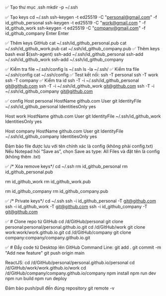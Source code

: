 ✅ Tạo thư mục .ssh
mkdir -p ~/.ssh


✅ Tạo keys
cd ~/.ssh
ssh-keygen -t ed25519 -C "personal@gmail.com" -f id_github_personal
ssh-keygen -t ed25519 -C "work@gmail.com " -f id_github_work
ssh-keygen -t ed25519 -C "company@gmail.com" -f id_github_company
Enter
Enter


✅ Thêm keys GitHub
cat ~/.ssh/id_github_personal.pub
cat ~/.ssh/id_github_work.pub
cat ~/.ssh/id_github_company.pub
✅ Thêm keys bash
eval $(ssh-agent)
ssh-add ~/.ssh/id_github_personal
ssh-add ~/.ssh/id_github_work
ssh-add ~/.ssh/id_github_company


✅ Kiểm tra file ~/.ssh/config
ls ~/.ssh
ls -la ~/.ssh/
✅ Kiểm tra file ~/.ssh/config
cat ~/.ssh/config
✅  Test kết nối:
ssh -T personal
ssh -T work
ssh -T company
✅  Kiểm tra id
ssh -T -i ~/.ssh/id_github_personal git@github.com
ssh -T -i ~/.ssh/id_github_work git@github.com
ssh -T -i ~/.ssh/id_github_company git@github.com


✅ config
Host personal
  HostName github.com
  User git
  IdentityFile ~/.ssh/id_github_personal
  IdentitiesOnly yes

Host work
  HostName github.com
  User git
  IdentityFile ~/.ssh/id_github_work
  IdentitiesOnly yes

Host company
  HostName github.com
  User git
  IdentityFile ~/.ssh/id_github_company
  IdentitiesOnly yes

Đảm bảo file được lưu với tên chính xác là config (không phải config.txt)
Nếu Notepad hỏi “Save as”, chọn Save as type: All Files và đặt tên là config (không thêm .txt)


✅  /* Xóa remove keys*/
cd ~/.ssh
rm id_github_personal
rm id_github_personal.pub

rm id_github_work
rm id_github_work.pub

rm id_github_company
rm id_github_company.pub


✅  /* Private keys*/
cd ~/.ssh
ssh -i id_github_personal -T git@github.com
ssh -i id_github_work -T git@github.com
ssh -i id_github_company -T git@github.com


✅  # Clone repo từ GitHub
cd /d/GitHub/personal
git clone personal:personal/personal.github.io.git
cd /d/GitHub/work
git clone work:work/work.github.io.git
cd /d/GitHub/company
git clone company:company/company.github.io.git


✅  # Đẩy code từ Desktop lên GitHub
Command Line:
git add .
git commit -m "Add new feature"
git push origin main

ReactJS:
cd /d/GitHub/personal/personal.github.io/personal
cd /d/GitHub/work/work.github.io/work
cd /d/GitHub/company/company.github.io/company
npm install
npm run dev
npm run build
npm run deploy

Đảm bảo push/pull đến đúng repository
git remote -v
